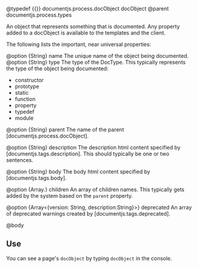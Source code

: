 @typedef {{}} documentjs.process.docObject docObject
@parent documentjs.process.types

An object that represents something that is documented. Any 
property added to a docObject is available to the templates and the
client.

The following lists the important, near
universal properties:

@option {String} name The unique name of the object being documented. 
@option {String} type The type of the DocType. This typically represents
the type of the object being documented:

 - constructor
 - prototype
 - static
 - function
 - property
 - typedef
 - module

@option {String} parent The name of the parent [documentjs.process.docObject].

@option {String} description The description html content specified by [documentjs.tags.description].
This should typically be one or two sentences.

@option {String} body The body html content specified by [documentjs.tags.body].



@option {Array.<String>} children An array of children names. This typically gets
added by the system based on the `parent` property.

@option {Array<{version: String, description:String}>} deprecated An array
of deprecated warnings created by [documentjs.tags.deprecated].


@body

## Use

You can see a page's `docObject` by typing `docObject` in the console.
